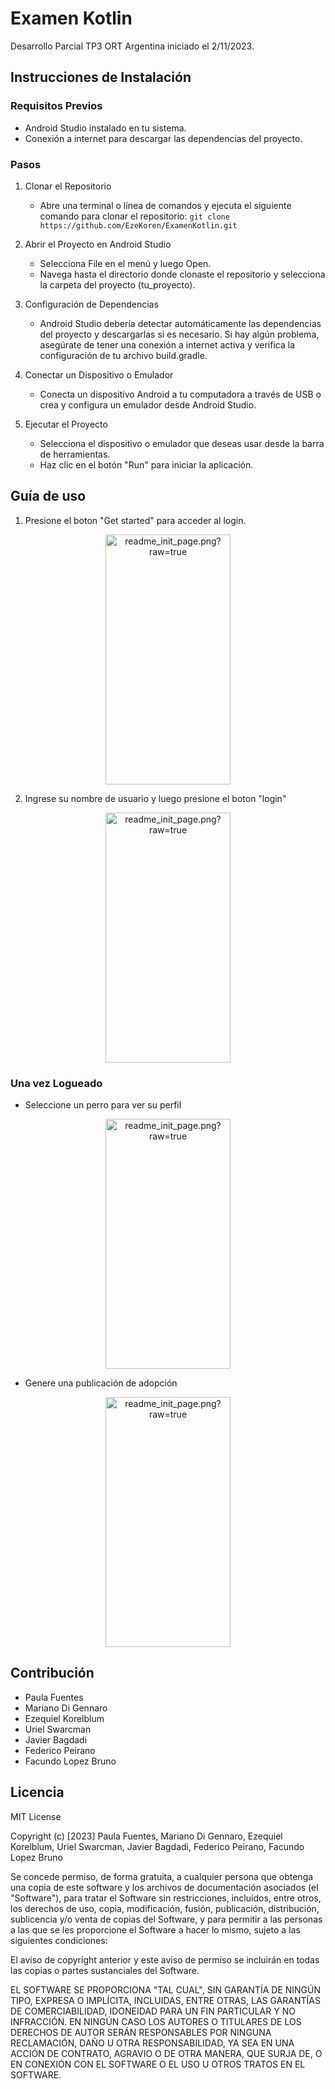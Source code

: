 # Examen Kotlin

Desarrollo Parcial TP3 ORT Argentina iniciado el 2/11/2023.

## Instrucciones de Instalación

### Requisitos Previos

- Android Studio instalado en tu sistema.
- Conexión a internet para descargar las dependencias del proyecto.

### Pasos

1. Clonar el Repositorio
    - Abre una terminal o línea de comandos y ejecuta el siguiente comando para clonar el repositorio: `git clone https://github.com/EzeKoren/ExamenKotlin.git`

2. Abrir el Proyecto en Android Studio
    - Selecciona File en el menú y luego Open.
    - Navega hasta el directorio donde clonaste el repositorio y selecciona la carpeta del proyecto (tu_proyecto).

3. Configuración de Dependencias
    - Android Studio debería detectar automáticamente las dependencias del proyecto y descargarlas si es necesario. Si hay algún problema, asegúrate de tener una conexión a internet activa y verifica la configuración de tu archivo build.gradle.

4. Conectar un Dispositivo o Emulador
    - Conecta un dispositivo Android a tu computadora a través de USB o crea y configura un emulador desde Android Studio.

5. Ejecutar el Proyecto
    - Selecciona el dispositivo o emulador que deseas usar desde la barra de herramientas.
    - Haz clic en el botón "Run"  para iniciar la aplicación.

## Guía de uso

1. Presione el boton "Get started" para acceder al login.

<p align="center">
  <img src="https://github.com/EzeKoren/ExamenKotlin/tree/master/app/src/main/res/drawable/readme_init_page.png" alt="readme_init_page.png?raw=true" width="200" height="400">
</p>

2. Ingrese su nombre de usuario y luego presione el boton "login"

<p align="center">
  <img src="https://github.com/EzeKoren/ExamenKotlin/tree/master/app/src/main/res/drawable/readme_login_page.png" alt="readme_init_page.png?raw=true" width="200" height="400">
</p>

### Una vez Logueado

- Seleccione un perro para ver su perfil  

<p align="center">
  <img src="https://github.com/EzeKoren/ExamenKotlin/tree/master/app/src/main/res/drawable/readme_home_page.png" alt="readme_init_page.png?raw=true" width="200" height="400">
</p>

- Genere una publicación de adopción

<p align="center">
  <img src="https://github.com/EzeKoren/ExamenKotlin/tree/master/app/src/main/res/drawable/readme_form_page.png" alt="readme_init_page.png?raw=true" width="200" height="400">
</p>

## Contribución

- Paula Fuentes
- Mariano Di Gennaro
- Ezequiel Korelblum
- Uriel Swarcman
- Javier Bagdadi
- Federico Peirano
- Facundo Lopez Bruno

## Licencia

MIT License

Copyright (c) [2023] Paula Fuentes, Mariano Di Gennaro, Ezequiel Korelblum, Uriel Swarcman, Javier Bagdadi, Federico Peirano, Facundo Lopez Bruno

Se concede permiso, de forma gratuita, a cualquier persona que obtenga una copia de este software y los archivos de documentación asociados (el "Software"), para tratar el Software sin restricciones, incluidos, entre otros, los derechos de uso, copia, modificación, fusión, publicación, distribución, sublicencia y/o venta de copias del Software, y para permitir a las personas a las que se les proporcione el Software a hacer lo mismo, sujeto a las siguientes condiciones:

El aviso de copyright anterior y este aviso de permiso se incluirán en todas las copias o partes sustanciales del Software.

EL SOFTWARE SE PROPORCIONA "TAL CUAL", SIN GARANTÍA DE NINGÚN TIPO, EXPRESA O IMPLÍCITA, INCLUIDAS, ENTRE OTRAS, LAS GARANTÍAS DE COMERCIABILIDAD, IDONEIDAD PARA UN FIN PARTICULAR Y NO INFRACCIÓN. EN NINGÚN CASO LOS AUTORES O TITULARES DE LOS DERECHOS DE AUTOR SERÁN RESPONSABLES POR NINGUNA RECLAMACIÓN, DAÑO U OTRA RESPONSABILIDAD, YA SEA EN UNA ACCIÓN DE CONTRATO, AGRAVIO O DE OTRA MANERA, QUE SURJA DE, O EN CONEXIÓN CON EL SOFTWARE O EL USO U OTROS TRATOS EN EL SOFTWARE.
